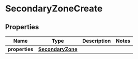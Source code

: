 # SecondaryZoneCreate

## Properties
| Name | Type | Description | Notes |
| ------------ | ------------- | ------------- | ------------- |
| **properties** | [**SecondaryZone**](SecondaryZone.md) |  |  |


